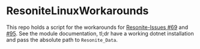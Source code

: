 # ResoniteLinuxWorkarounds

This repo holds a script for the workarounds for [Resonite-Issues #69](https://github.com/Yellow-Dog-Man/Resonite-Issues/issues/69#issue-1942742709) and [#95](https://github.com/Yellow-Dog-Man/Resonite-Issues/issues/95).
See the module documentation, tl;dr have a working dotnet installation and pass the absolute path to `Resonite_Data`.